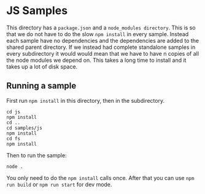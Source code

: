 # JS Samples

This directory has a `package.json` and a `node_modules directory`. This is so that we do not have
to do the slow `npm install` in every sample. Instead each sample have no dependencies and the
dependencies are added to the shared parent directory. If we instead had complete standalone samples
in every subdirectory it would would mean that we have to have n copies of all the node modules we
depend on. This takes a long time to install and it takes up a lot of disk space.

## Running a sample

First run `npm install` in this directory, then in the subdirectory.

```
cd js
npm install
cd ..
cd samples/js
npm install
cd fs
npm install
```

Then to run the sample:

```
node .
```

You only need to do the `npm install` calls once. After that you can use `npm run build` or
`npm run start` for dev mode.
